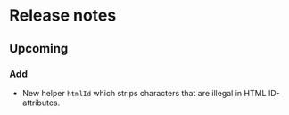 # Release notes

## Upcoming
### Add

- New helper `htmlId` which strips characters that are illegal in HTML ID-attributes.